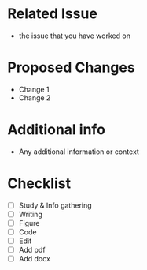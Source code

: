 # Related Issue
- the issue that you have worked on

# Proposed Changes
- Change 1
- Change 2

# Additional info
- Any additional information or context

# Checklist
- [ ] Study & Info gathering
- [ ] Writing 
- [ ] Figure
- [ ] Code
- [ ] Edit
- [ ] Add pdf 
- [ ] Add docx
